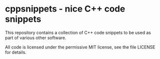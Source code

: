 cppsnippets - nice C++ code snippets
====================================

This repository contains a collection of C++ code snippets to be used as part of
various other software.

All code is licensed under the permissive MIT license, see the file LICENSE for details.
